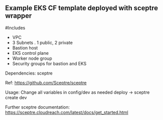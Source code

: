 ## Example EKS CF template deployed with sceptre wrapper
#Includes
- VPC
- 3 Subnets . 1 public, 2 private
- Bastion host
- EKS control plane
- Worker node group
- Security groups for bastion and EKS

Dependencies:
sceptre

Ref: https://github.com/Sceptre/sceptre

Usage:
Change all variables in config/dev as needed
deploy -> sceptre create dev

Further sceptre documentation:
https://sceptre.cloudreach.com/latest/docs/get_started.html

